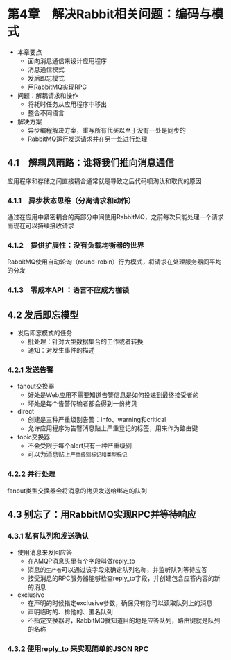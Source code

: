 

# 第4章　解决Rabbit相关问题：编码与模式

* 本章要点
  * 面向消息通信来设计应用程序
  * 消息通信模式
  * 发后即忘模式
  * 用RabbitMQ实现RPC
* 问题：解耦请求和操作
  * 将耗时任务从应用程序中移出
  * 整合不同语言
* 解决方案
  * 异步编程解决方案，重写所有代买以至于没有一处是同步的
  * RabbitMQ运行发送请求并在另一处进行处理

## 4.1　解耦风雨路：谁将我们推向消息通信

应用程序和存储之间直接耦合通常就是导致之后代码呗淘汰和取代的原因

### 4.1.1　异步状态思维（分离请求和动作）

通过在应用中紧密耦合的两部分中间使用RabbitMQ，之前每次只能处理一个请求而现在可以持续接收请求

### 4.1.2　提供扩展性：没有负载均衡器的世界

RabbitMQ使用自动轮询（round-robin）行为模式，将请求在处理服务器间平均的分发

### 4.1.3　零成本API ：语言不应成为枷锁

## 4.2 发后即忘模型

* 发后即忘模式的任务
  * 批处理：针对大型数据集合的工作或者转换
  * 通知：对发生事件的描述

### 4.2.1 发送告警

* fanout交换器
  * 好处是Web应用不需要知道告警信息是如何投递到最终接受者的
  * 坏处是每个告警传输者都会得到一份拷贝
* direct
  * 创建是三种严重级别告警：info、warning和critical
  * 允许应用程序为告警消息贴上严重登记的标签，用来作为路由键
* topic交换器
  * 不会受限于每个alert只有一种严重级别
  * 可以为消息贴上`严重级别标记和类型标记`

### 4.2.2 并行处理

fanout类型交换器会将消息的拷贝发送给绑定的队列

## 4.3 别忘了：用RabbitMQ实现RPC并等待响应

### 4.3.1 私有队列和发送确认

* 使用消息来发回应答
  * 在AMQP消息头里有个字段叫做reply_to
  * 消息的`生产者`可以通过该字段来确定队列名称，并监听队列等待应答
  * 接受消息的RPC服务器能够检查reply_to字段，并创建包含应答内容的新的消息
* exclusive
  * 在声明的时候指定exclusive参数，确保只有你可以读取队列上的消息
  * 声明临时的、排他的、匿名队列
  * 不指定交换器时，RabbitMQ就知道目的地是应答队列，路由键就是队列的名称

### 4.3.2 使用reply_to 来实现简单的JSON RPC

